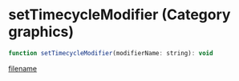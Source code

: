 # setTimecycleModifier (Category graphics)

```js
function setTimecycleModifier(modifierName: string): void
```

[filename](setTimecycleModifier_m.md ':include')